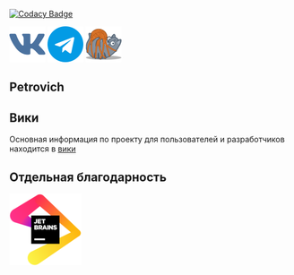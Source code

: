 [![Codacy Badge](https://app.codacy.com/project/badge/Grade/df0f0b4230d845139d793f34bf93b875)](https://www.codacy.com/gh/Xoma163/petrovich/dashboard?utm_source=github.com&amp;utm_medium=referral&amp;utm_content=Xoma163/petrovich&amp;utm_campaign=Badge_Grade)

[![VK Bot](readme/vk.png)](https://vk.com/igor_petrovich_ksta)
[![Telegram Bot](readme/tg.png)](https://t.me/igor_petrovich_ksta_bot)
[![Website](staticfiles/favicon_64.png)](https://andrewsha.net)

## Petrovich

## Вики

Основная информация по проекту для пользователей и разработчиков находится
в [вики](https://github.com/Xoma163/petrovich/wiki/1.-Документация-по-использованию-бота)

## Отдельная благодарность

[![JetBrains](readme/jetbrains.png)](https://www.jetbrains.com/?from=petrovich)